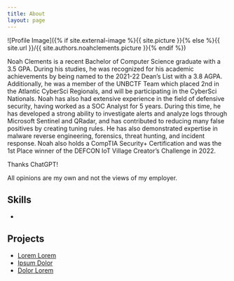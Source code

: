 ```yaml
---
title: About
layout: page
---
```

![Profile Image]({% if site.external-image %}{{ site.picture }}{% else %}{{ site.url }}/{{ site.authors.noahclements.picture }}{% endif %})

<p>Noah Clements is a recent Bachelor of Computer Science graduate with a 3.5 GPA. During his studies, he was recognized for his academic achievements by being named to the 2021-22 Dean’s List with a 3.8 AGPA. Additionally, he was a member of the UNBCTF Team which placed 2nd in the Atlantic CyberSci Regionals, and will be participating in the CyberSci Nationals.
Noah has also had extensive experience in the field of defensive security, having worked as a SOC Analyst for 5 years. During this time, he has developed a strong ability to investigate alerts and analyze logs through Microsoft Sentinel and QRadar, and has contributed to reducing many false positives by creating tuning rules. He has also demonstrated expertise in malware reverse engineering, forensics, threat hunting, and incident response. Noah also holds a CompTIA Security+ Certification and was the 1st Place winner of the DEFCON IoT Village Creator’s Challenge in 2022.</p>

<p>Thanks ChatGPT!</p>

<p>All opinions are my own and not the views of my employer.</p>

<h2>Skills</h2>

<ul class="skill-list">
	<li></li>
</ul>

<h2>Projects</h2>

<ul>
	<li><a href="https://github.com/">Lorem Lorem</a></li>
	<li><a href="https://github.com/">Ipsum Dolor</a></li>
	<li><a href="https://github.com/">Dolor Lorem</a></li>
</ul>
